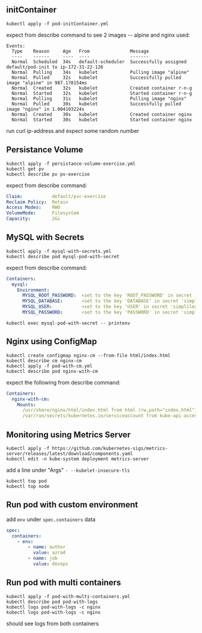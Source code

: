 ## initContainer
`kubectl apply -f pod-initContainer.yml`  

expect from describe command to see 2 images -- alpine and nginx used:

```
Events:
  Type    Reason     Age   From               Message
  ----    ------     ----  ----               -------
  Normal  Scheduled  34s   default-scheduler  Successfully assigned default/pod-init to ip-172-31-22-126
  Normal  Pulling    34s   kubelet            Pulling image "alpine"
  Normal  Pulled     32s   kubelet            Successfully pulled image "alpine" in 987.178154ms
  Normal  Created    32s   kubelet            Created container r-n-g
  Normal  Started    32s   kubelet            Started container r-n-g
  Normal  Pulling    31s   kubelet            Pulling image "nginx"
  Normal  Pulled     30s   kubelet            Successfully pulled image "nginx" in 1.004103224s
  Normal  Created    30s   kubelet            Created container nginx
  Normal  Started    30s   kubelet            Started container nginx
```

run curl ip-address and expect some random number

## Persistance Volume
`kubectl apply -f persistance-volume-exercise.yml`  
`kubectl get pv`  
`kubectl describe pv pv-exercise` 

expect from describe command:

``` yaml
Claim:           default/pvc-exercise
Reclaim Policy:  Retain
Access Modes:    RWO
VolumeMode:      Filesystem
Capacity:        2Gi
```

## MySQL with Secrets
`kubectl apply -f mysql-with-secrets.yml`  
`kubectl describe pod mysql-pod-with-secret`

expect from describe command:

```yaml
Containers:
  mysql:
    Environment:
      MYSQL_ROOT_PASSWORD:  <set to the key 'ROOT_PASSWORD' in secret 'simplilearn-secret'>  Optional: false
      MYSQL_DATABASE:       <set to the key 'DATABASE' in secret 'simplilearn-secret'>       Optional: false
      MYSQL_USER:           <set to the key 'USER' in secret 'simplilearn-secret'>           Optional: false
      MYSQL_PASSWORD:       <set to the key 'PASSWORD' in secret 'simplilearn-secret'>       Optional: false
```

`kubectl exec mysql-pod-with-secret -- printenv`

## Nginx using ConfigMap
`kubectl create configmap nginx-cm --from-file html/index.html`  
`kubectl describe cm nginx-cm`  
`kubectl apply -f pod-with-cm.yml`  
`kubectl describe pod nginx-with-cm`

expect the following from describe command:

```yaml
Containers:
  nginx-with-cm:
    Mounts:
      /usr/share/nginx/html/index.html from html (rw,path="index.html")
      /var/run/secrets/kubernetes.io/serviceaccount from kube-api-access-ln254 (ro)
```

## Monitoring using Metrics Server
`kubectl apply -f https://github.com/kubernetes-sigs/metrics-server/releases/latest/download/components.yaml`  
`kubectl edit -n kube-system deployment metrics-server`

add a line under "Args"
`- --kubelet-insecure-tls`

`kubectl top pod`  
`kubectl top node`

## Run pod with custom environment

add `env` under `spec.containers` data

```yaml
spec:
  containers:
    - env:
        - name: author
          value: azrad
        - name: job
          value: devops
```

## Run pod with multi containers
`kubectl apply -f pod-with-multi-containers.yml`  
`kubectl describe pod pod-with-logs`  
`kubectl logs pod-with-logs -c nginx`  
`kubectl logs pod-with-logs -c nginx`

should see logs from both containers

